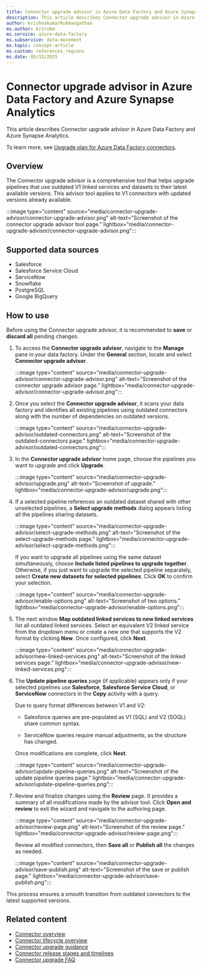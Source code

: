 ```yaml
---
title: Connector upgrade advisor in Azure Data Factory and Azure Synapse Analytics 
description: This article describes Connector upgrade advisor in Azure Data Factory and Azure Synapse Analytics.
author: KrishnakumarRukmangathan
ms.author: krirukm
ms.service: azure-data-factory
ms.subservice: data-movement
ms.topic: concept-article
ms.custom: references_regions
ms.date: 05/15/2025
---
```


# Connector upgrade advisor in Azure Data Factory and Azure Synapse Analytics

This article describes Connector upgrade advisor in Azure Data Factory and Azure Synapse Analytics.

To learn more, see [Upgrade plan for Azure Data Factory connectors](connector-deprecation-plan.md).

## Overview

The Connector upgrade advisor is a comprehensive tool that helps upgrade pipelines that use outdated V1 linked services and datasets to their latest available versions. This advisor tool applies to V1 connectors with updated versions already available.

:::image type="content" source="media/connector-upgrade-advisor/connector-upgrade-advisor.png" alt-text="Screenshot of the connector upgrade advisor tool page." lightbox="media/connector-upgrade-advisor/connector-upgrade-advisor.png":::

## Supported data sources

- Salesforce
- Salesforce Service Cloud
- ServiceNow
- Snowflake
- PostgreSQL
- Google BigQuery

## How to use

Before using the Connector upgrade advisor, it is recommended to **save** or **discard all** pending changes.

1. To access the **Connector upgrade advisor**, navigate to the **Manage** pane in your data factory. Under the **General** section, locate and select **Connector upgrade advisor**.

    :::image type="content" source="media/connector-upgrade-advisor/connector-upgrade-advisor.png" alt-text="Screenshot of the connector upgrade advisor page." lightbox="media/connector-upgrade-advisor/connector-upgrade-advisor.png":::

2. Once you select the **Connector upgrade advisor**, it scans your data factory and identifies all existing pipelines using outdated connectors along with the number of dependencies on outdated versions. 

    :::image type="content" source="media/connector-upgrade-advisor/outdated-connectors.png" alt-text="Screenshot of the outdated-connectors page." lightbox="media/connector-upgrade-advisor/outdated-connectors.png":::

3. In the **Connector upgrade advisor** home page, choose the pipelines you want to upgrade and click **Upgrade**.

    :::image type="content" source="media/connector-upgrade-advisor/upgrade.png" alt-text="Screenshot of upgrade." lightbox="media/connector-upgrade-advisor/upgrade.png":::

4. If a selected pipeline references an outdated dataset shared with other unselected pipelines, a **Select upgrade methods** dialog appears listing all the pipelines sharing datasets.

    :::image type="content" source="media/connector-upgrade-advisor/select-upgrade-methods.png" alt-text="Screenshot of the select-upgrade-methods page." lightbox="media/connector-upgrade-advisor/select-upgrade-methods.png":::

    If you want to upgrade all pipelines using the same dataset simultaneously, choose **Include listed pipelines to upgrade together**. Otherwise, if you just want to upgrade the selected pipeline separately, select **Create new datasets for selected pipelines**. Click **OK** to confirm your selection.

    :::image type="content" source="media/connector-upgrade-advisor/enable-options.png" alt-text="Screenshot of two options." lightbox="media/connector-upgrade-advisor/enable-options.png":::

5. The next window **Map outdated linked services to new linked services** list all outdated linked services. Select an equivalent V2 linked service from the dropdown menu or create a new one that supports the V2 format by clicking **New**. Once configured, click **Next**.

    :::image type="content" source="media/connector-upgrade-advisor/new-linked-services.png" alt-text="Screenshot of the linked services page." lightbox="media/connector-upgrade-advisor/new-linked-services.png":::

6. The **Update pipeline queries** page (if applicable) appears only if your selected pipelines use **Salesforce**, **Salesforce Service Cloud**, or **ServiceNow** connectors in the **Copy** activity with a query.

    Due to query format differences between V1 and V2: 

    - Salesforce queries are pre-populated as V1 (SQL) and V2 (SOQL) share common syntax. 

    - ServiceNow queries require manual adjustments, as the structure has changed. 

    Once modifications are complete, click **Next**.

    :::image type="content" source="media/connector-upgrade-advisor/update-pipeline-queries.png" alt-text="Screenshot of the update pipeline queries page." lightbox="media/connector-upgrade-advisor/update-pipeline-queries.png":::

7. Review and finalize changes using the **Review** page. It provides a summary of all modifications made by the advisor tool. Click **Open and review** to exit the wizard and navigate to the authoring page.

    :::image type="content" source="media/connector-upgrade-advisor/review-page.png" alt-text="Screenshot of the review page." lightbox="media/connector-upgrade-advisor/review-page.png":::

    Review all modified connectors, then **Save all** or **Publish all** the changes as needed.

    :::image type="content" source="media/connector-upgrade-advisor/save-publish.png" alt-text="Screenshot of the save or publish page." lightbox="media/connector-upgrade-advisor/save-publish.png":::

This process ensures a smooth transition from outdated connectors to the latest supported versions.  

## Related content

- [Connector overview](connector-overview.md)  
- [Connector lifecycle overview ](connector-lifecycle-overview.md)
- [Connector upgrade guidance](connector-upgrade-guidance.md) 
- [Connector release stages and timelines](connector-release-stages-and-timelines.md)    
- [Connector upgrade FAQ](connector-deprecation-frequently-asked-questions.md)  
